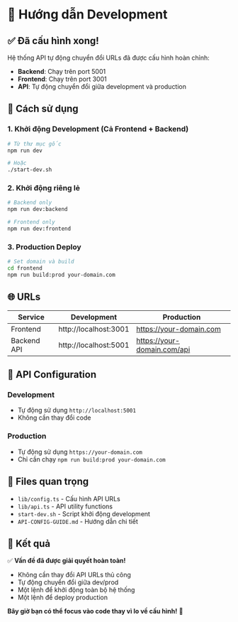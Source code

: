 # 🚀 Hướng dẫn Development

## ✅ **Đã cấu hình xong!**

Hệ thống API tự động chuyển đổi URLs đã được cấu hình hoàn chỉnh:

- **Backend**: Chạy trên port 5001
- **Frontend**: Chạy trên port 3001  
- **API**: Tự động chuyển đổi giữa development và production

## 🎯 **Cách sử dụng**

### 1. Khởi động Development (Cả Frontend + Backend)
```bash
# Từ thư mục gốc
npm run dev

# Hoặc
./start-dev.sh
```

### 2. Khởi động riêng lẻ
```bash
# Backend only
npm run dev:backend

# Frontend only  
npm run dev:frontend
```

### 3. Production Deploy
```bash
# Set domain và build
cd frontend
npm run build:prod your-domain.com
```

## 🌐 **URLs**

| Service | Development | Production |
|---------|-------------|------------|
| Frontend | http://localhost:3001 | https://your-domain.com |
| Backend API | http://localhost:5001 | https://your-domain.com/api |

## 🔧 **API Configuration**

### Development
- Tự động sử dụng `http://localhost:5001`
- Không cần thay đổi code

### Production  
- Tự động sử dụng `https://your-domain.com`
- Chỉ cần chạy `npm run build:prod your-domain.com`

## 📁 **Files quan trọng**

- `lib/config.ts` - Cấu hình API URLs
- `lib/api.ts` - API utility functions
- `start-dev.sh` - Script khởi động development
- `API-CONFIG-GUIDE.md` - Hướng dẫn chi tiết

## 🎉 **Kết quả**

✅ **Vấn đề đã được giải quyết hoàn toàn!**

- Không cần thay đổi API URLs thủ công
- Tự động chuyển đổi giữa dev/prod
- Một lệnh để khởi động toàn bộ hệ thống
- Một lệnh để deploy production

**Bây giờ bạn có thể focus vào code thay vì lo về cấu hình!** 🎊
